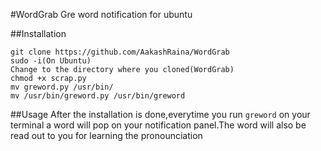 #WordGrab
Gre word notification for ubuntu

##Installation
```
git clone https://github.com/AakashRaina/WordGrab
sudo -i(On Ubuntu)
Change to the directory where you cloned(WordGrab)
chmod +x scrap.py
mv greword.py /usr/bin/
mv /usr/bin/greword.py /usr/bin/greword
```
##Usage
After the installation is done,everytime you run `greword` on your terminal a word will pop on your notification panel.The word will also be read out to you for learning the pronounciation
